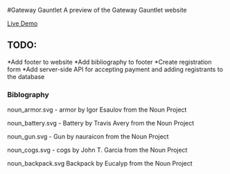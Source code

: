 #Gateway Gauntlet
A preview of the Gateway Gauntlet website

[Live Demo](https://gateway-gauntlet-preview.netlify.com/)

## TODO:
*Add footer to website
*Add bibliography to footer
*Create registration form
*Add server-side API for accepting payment and adding registrants to the database

### Biblography

noun_armor.svg - armor by Igor Esaulov from the Noun Project

noun_battery.svg - Battery by Travis Avery from the Noun Project

noun_gun.svg - Gun by nauraicon from the Noun Project

noun_cogs.svg - cogs by John T. Garcia from the Noun Project

noun_backpack.svg Backpack by Eucalyp from the Noun Project
